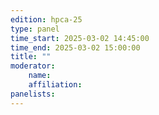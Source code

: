 ```yaml
---
edition: hpca-25
type: panel
time_start: 2025-03-02 14:45:00
time_end: 2025-03-02 15:00:00
title: ""
moderator:
    name: 
    affiliation: 
panelists:
---
```


